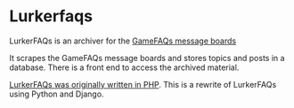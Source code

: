 Lurkerfaqs
==========
LurkerFAQs is an archiver for the [GameFAQs message
boards](http://www.gamefaqs.com/boards)

It scrapes the GameFAQs message boards and stores topics and posts in a
database. There is a front end to access the archived material.

[LurkerFAQs was originally written in PHP](www.lurkerfaqs.com). This is a rewrite of LurkerFAQs using
Python and Django.
